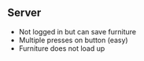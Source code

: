 ## Server

- Not logged in but can save furniture
- Multiple presses on button (easy)
- Furniture does not load up